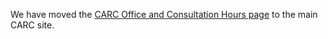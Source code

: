 We have moved the  [CARC Office and Consultation Hours page](http://carc.unm.edu/user-support-2/office-and-consultation-hours.html) to the main CARC site.
